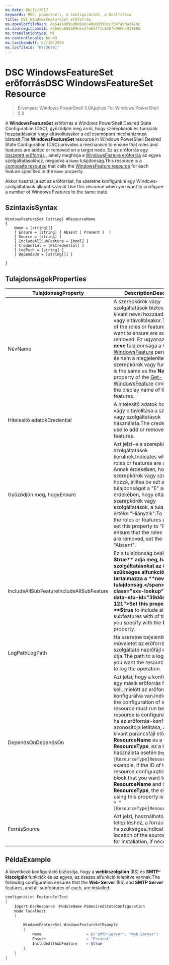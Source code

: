 ```yaml
---
ms.date: 06/12/2017
keywords: DSC, powershell, a konfigurációt, a beállítása
title: DSC WindowsFeatureSet erőforrás
ms.openlocfilehash: 8a64168d9ad0d6a6c40eb0398cc734fa93a247dc
ms.sourcegitcommit: 46bebe692689ebedfe65ff2c828fe666b443198d
ms.translationtype: MT
ms.contentlocale: hu-HU
ms.lasthandoff: 07/10/2019
ms.locfileid: "67726791"
---
```

# <a name="dsc-windowsfeatureset-resource"></a><span data-ttu-id="39d4e-103">DSC WindowsFeatureSet erőforrás</span><span class="sxs-lookup"><span data-stu-id="39d4e-103">DSC WindowsFeatureSet Resource</span></span>

> <span data-ttu-id="39d4e-104">Érvényes: Windows PowerShell 5.0</span><span class="sxs-lookup"><span data-stu-id="39d4e-104">Applies To: Windows PowerShell 5.0</span></span>

<span data-ttu-id="39d4e-105">A **WindowsFeatureSet** erőforrás a Windows PowerShell Desired State Configuration (DSC), győződjön meg arról, hogy szerepkörök és funkciók hozzáadásakor vagy eltávolításakor a cél csomópont mechanizmust biztosít.</span><span class="sxs-lookup"><span data-stu-id="39d4e-105">The **WindowsFeatureSet** resource in Windows PowerShell Desired State Configuration (DSC) provides a mechanism to ensure that roles and features are added or removed on a target node.</span></span>
<span data-ttu-id="39d4e-106">Ez az erőforrás egy [összetett erőforrás](../../../resources/authoringResourceComposite.md) , amely meghívja a [WindowsFeature erőforrás](windowsfeatureResource.md) az egyes szolgáltatásokhoz, megadva a `Name` tulajdonság.</span><span class="sxs-lookup"><span data-stu-id="39d4e-106">This resource is a [composite resource](../../../resources/authoringResourceComposite.md) that calls the [WindowsFeature resource](windowsfeatureResource.md) for each feature specified in the `Name` property.</span></span>

<span data-ttu-id="39d4e-107">Akkor használja ezt az erőforrást, ha szeretne konfigurálni egy Windows-szolgáltatások állapot számát.</span><span class="sxs-lookup"><span data-stu-id="39d4e-107">Use this resource when you want to configure a number of Windows Features to the same state.</span></span>

## <a name="syntax"></a><span data-ttu-id="39d4e-108">Szintaxis</span><span class="sxs-lookup"><span data-stu-id="39d4e-108">Syntax</span></span>

```
WindowsFeatureSet [string] #ResourceName
{
    Name = [string[]]
    [ Ensure = [string] { Absent | Present }  ]
    [ Source = [string] ]
    [ IncludeAllSubFeature = [bool] ]
    [ Credential = [PSCredential] ]
    [ LogPath = [string] ]
    [ DependsOn = [string[]] ]

}
```

## <a name="properties"></a><span data-ttu-id="39d4e-109">Tulajdonságok</span><span class="sxs-lookup"><span data-stu-id="39d4e-109">Properties</span></span>

|  <span data-ttu-id="39d4e-110">Tulajdonság</span><span class="sxs-lookup"><span data-stu-id="39d4e-110">Property</span></span>  |  <span data-ttu-id="39d4e-111">Description</span><span class="sxs-lookup"><span data-stu-id="39d4e-111">Description</span></span>   |
|---|---|
| <span data-ttu-id="39d4e-112">Név</span><span class="sxs-lookup"><span data-stu-id="39d4e-112">Name</span></span>| <span data-ttu-id="39d4e-113">A szerepkörök vagy szolgáltatások biztosítására kívánt nevei hozzáadásakor vagy eltávolításakor.</span><span class="sxs-lookup"><span data-stu-id="39d4e-113">The names of the roles or features that you want to ensure are added or removed.</span></span> <span data-ttu-id="39d4e-114">Ez ugyanaz, mint az a **neve** tulajdonsága a [Get-WindowsFeature](/powershell/module/servermanager/get-windowsfeature?view=winserver2012r2-ps) parancsmagot, és nem a megjelenített nevet a szerepkörök vagy funkciók.</span><span class="sxs-lookup"><span data-stu-id="39d4e-114">This is the same as the **Name** property of the [Get-WindowsFeature](/powershell/module/servermanager/get-windowsfeature?view=winserver2012r2-ps) cmdlet, and not the display name of the roles or features.</span></span>|
| <span data-ttu-id="39d4e-115">Hitelesítő adatok</span><span class="sxs-lookup"><span data-stu-id="39d4e-115">Credential</span></span>| <span data-ttu-id="39d4e-116">A hitelesítő adatok hozzáadása vagy eltávolítása a szerepkörök vagy szolgáltatások használata.</span><span class="sxs-lookup"><span data-stu-id="39d4e-116">The credentials to use to add or remove the roles or features.</span></span>|
| <span data-ttu-id="39d4e-117">Győződjön meg, hogy</span><span class="sxs-lookup"><span data-stu-id="39d4e-117">Ensure</span></span>| <span data-ttu-id="39d4e-118">Azt jelzi-e a szerepkörök vagy szolgáltatások kerülnek.</span><span class="sxs-lookup"><span data-stu-id="39d4e-118">Indicates whether the roles or features are added.</span></span> <span data-ttu-id="39d4e-119">Annak érdekében, hogy a szerepkörök vagy szolgáltatások hozzá, állítsa be ezt a tulajdonságot a "E" annak érdekében, hogy eltávolítja a szerepkörök vagy szolgáltatások, a tulajdonság értéke "Hiányzik".</span><span class="sxs-lookup"><span data-stu-id="39d4e-119">To ensure that the roles or features are added, set this property to "Present" To ensure that the roles or features are removed, set the property to "Absent".</span></span>|
| <span data-ttu-id="39d4e-120">IncludeAllSubFeature</span><span class="sxs-lookup"><span data-stu-id="39d4e-120">IncludeAllSubFeature</span></span>| <span data-ttu-id="39d4e-121">Ez a tulajdonság beállítása **$true** adja meg, ha a szolgáltatásokat az összes szükséges alfunkció tartalmazza a **neve** tulajdonság.</span><span class="sxs-lookup"><span data-stu-id="39d4e-121">Set this property to **$true** to include all required subfeatures with of the features you specify with the **Name** property.</span></span>|
| <span data-ttu-id="39d4e-122">LogPath</span><span class="sxs-lookup"><span data-stu-id="39d4e-122">LogPath</span></span>| <span data-ttu-id="39d4e-123">Ha szeretne bejelentkezni a műveletet az erőforrás-szolgáltató naplófájl elérési útja.</span><span class="sxs-lookup"><span data-stu-id="39d4e-123">The path to a log file where you want the resource provider to log the operation.</span></span>|
| <span data-ttu-id="39d4e-124">DependsOn</span><span class="sxs-lookup"><span data-stu-id="39d4e-124">DependsOn</span></span>| <span data-ttu-id="39d4e-125">Azt jelzi, hogy a konfigurációt egy másik erőforrás futtatnia kell, mielőtt az erőforrás konfigurálva van.</span><span class="sxs-lookup"><span data-stu-id="39d4e-125">Indicates that the configuration of another resource must run before this resource is configured.</span></span> <span data-ttu-id="39d4e-126">Például, ha az erőforrás-konfiguráció azonosítója letiltása, a futtatni kívánt parancsfájl először van __ResourceName__ és a típusa __ResourceType__, ez a tulajdonság használata esetén `DependsOn = "[ResourceType]ResourceName"`.</span><span class="sxs-lookup"><span data-stu-id="39d4e-126">For example, if the ID of the resource configuration script block that you want to run first is __ResourceName__ and its type is __ResourceType__, the syntax for using this property is `DependsOn = "[ResourceType]ResourceName"`.</span></span>|
| <span data-ttu-id="39d4e-127">Forrás</span><span class="sxs-lookup"><span data-stu-id="39d4e-127">Source</span></span>| <span data-ttu-id="39d4e-128">Azt jelzi, használható a telepítéshez, a forrás-fájl helyét, ha szükséges.</span><span class="sxs-lookup"><span data-stu-id="39d4e-128">Indicates the location of the source file to use for installation, if necessary.</span></span>|

## <a name="example"></a><span data-ttu-id="39d4e-129">Példa</span><span class="sxs-lookup"><span data-stu-id="39d4e-129">Example</span></span>

<span data-ttu-id="39d4e-130">A következő konfiguráció biztosítja, hogy a **webkiszolgálón** (IIS) és **SMTP-kiszolgáló** funkciók és az egyes, az összes alfunkció telepítve vannak.</span><span class="sxs-lookup"><span data-stu-id="39d4e-130">The following configuration ensures that the **Web-Server** (IIS) and **SMTP Server** features, and all subfeatures of each, are installed.</span></span>

```powershell
configuration FeatureSetTest
{
    Import-DscResource -ModuleName PSDesiredStateConfiguration
    Node localhost
    {

        WindowsFeatureSet WindowsFeatureSetExample
        {
            Name                    = @("SMTP-Server", "Web-Server")
            Ensure                  = 'Present'
            IncludeAllSubFeature    = $true
        }
    }
}
```

